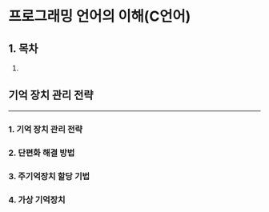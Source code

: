 # 프로그래밍 언어의 이해(C언어)

## 1. 목차
   1. []()


## 기억 장치 관리 전략
--------
### 1. 기억 장치 관리 전략

### 2. 단편화 해결 방법

### 3. 주기억장치 할당 기법

### 4. 가상 기억장치
